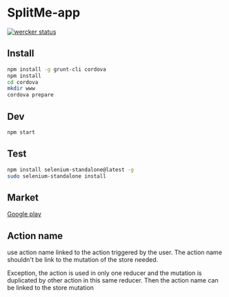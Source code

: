 # SplitMe-app

[![wercker status](https://app.wercker.com/status/37d56113d27069405dd13eb9a8d8bb20/m "wercker status")](https://app.wercker.com/project/bykey/37d56113d27069405dd13eb9a8d8bb20)

## Install

```sh
npm install -g grunt-cli cordova
npm install
cd cordova
mkdir www
cordova prepare
```

## Dev

```sh
npm start
```

## Test

```sh
npm install selenium-standalone@latest -g
sudo selenium-standalone install
```

## Market
[Google play](https://play.google.com/store/apps/details?id=com.split.app)

## Action name

use action name linked to the action triggered by the user. The action name shouldn't be link to the mutation of the store needed.

Exception, the action is used in only one reducer and the mutation is duplicated by other action in this same reducer. Then the action name can be linked to the store mutation
